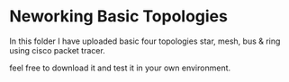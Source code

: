 # Neworking Basic Topologies 

In this folder I have uploaded basic four topologies star, mesh, bus & ring using cisco packet tracer.

feel free to download it and test it in your own environment.
